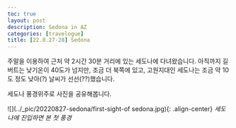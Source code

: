 ```yaml
---
toc: true
layout: post
description: Sedona in AZ
categories: [travelogue]
title: [22.8.27-28] Sedona
---
```


주말을 이용하여 근처 약 2시간 30분 거리에 있는 세도나에 다녀왔습니다. 
아직까지 길버트는 낮기온이 40도가 넘지만, 조금 더 북쪽에 있고, 고원지대인 세도나는 조금 약 10도 정도 낮아(?) 날씨가 선선(??)했습니다.

세도나 풍경위주로 사진을 공유해봅니다.

![](../_pic/20220827-sedona/first-sight-of sedona.jpg){: .align-center}
*세도나에 진입하면 본 첫 풍경*
